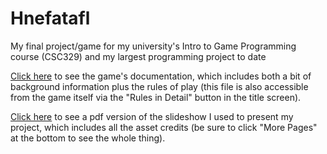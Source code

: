 # Hnefatafl
My final project/game for my university's Intro to Game Programming course (CSC329) and my largest programming project to date

[Click here](Hnefatafl/Assets/Documentation/HnefataflDocumentation.pdf) to see the game's documentation, which includes both a bit of background information plus the rules of play (this file is also accessible from the game itself via the "Rules in Detail" button in the title screen).

[Click here](Hnefatafl.pdf) to see a pdf version of the slideshow I used to present my project, which includes all the asset credits (be sure to click "More Pages" at the bottom to see the whole thing).
